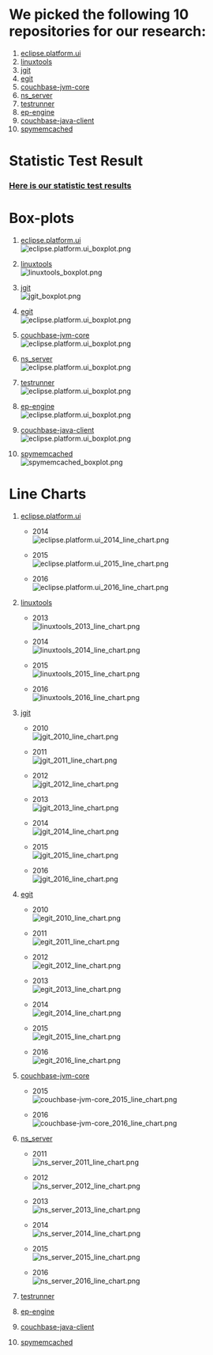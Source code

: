 # We picked the following 10 repositories for our research:
1. [eclipse.platform.ui](https://github.com/eclipse/eclipse.platform.ui)
2. [linuxtools](https://github.com/eclipse/linuxtools)
3. [jgit](https://github.com/eclipse/jgit)
4. [egit](https://github.com/eclipse/egit)
5. [couchbase-jvm-core](https://github.com/couchbase/couchbase-jvm-core)
6. [ns_server](https://github.com/couchbase/ns_server)
7. [testrunner](https://github.com/couchbase/testrunner)
8. [ep-engine](https://github.com/couchbase/ep-engine)
9. [couchbase-java-client](https://github.com/couchbase/couchbase-java-client)
10. [spymemcached](https://github.com/couchbase/spymemcached)



# Statistic Test Result
### [Here is our statistic test results](https://github.com/ZhimaoLin/direct-approval-rate-and-release-deadline/blob/master/step3/step3_results/statistic_result.txt)



# Box-plots
1. [eclipse.platform.ui](https://github.com/eclipse/eclipse.platform.ui)
    <br>
    ![eclipse.platform.ui_boxplot.png](https://github.com/ZhimaoLin/direct-approval-rate-and-release-deadline/blob/master/step4/step4_results/eclipse.platform.ui_boxplot.png)

2. [linuxtools](https://github.com/eclipse/linuxtools)
    <br>
    ![linuxtools_boxplot.png](https://github.com/ZhimaoLin/direct-approval-rate-and-release-deadline/blob/master/step4/step4_results/linuxtools_boxplot.png)

3. [jgit](https://github.com/eclipse/jgit)
    <br>
    ![jgit_boxplot.png](https://github.com/ZhimaoLin/direct-approval-rate-and-release-deadline/blob/master/step4/step4_results/jgit_boxplot.png)

4. [egit](https://github.com/eclipse/egit)
    <br>
    ![eclipse.platform.ui_boxplot.png](https://github.com/ZhimaoLin/direct-approval-rate-and-release-deadline/blob/master/step4/step4_results/egit_boxplot.png)

5. [couchbase-jvm-core](https://github.com/couchbase/couchbase-jvm-core)
    <br>
    ![eclipse.platform.ui_boxplot.png](https://github.com/ZhimaoLin/direct-approval-rate-and-release-deadline/blob/master/step4/step4_results/couchbase-jvm-core_boxplot.png)

6. [ns_server](https://github.com/couchbase/ns_server)
    <br>
    ![eclipse.platform.ui_boxplot.png](https://github.com/ZhimaoLin/direct-approval-rate-and-release-deadline/blob/master/step4/step4_results/ns_server_boxplot.png)

7. [testrunner](https://github.com/couchbase/testrunner)
    <br>
    ![eclipse.platform.ui_boxplot.png](https://github.com/ZhimaoLin/direct-approval-rate-and-release-deadline/blob/master/step4/step4_results/testrunner_boxplot.png)

8. [ep-engine](https://github.com/couchbase/ep-engine)
    <br>
    ![eclipse.platform.ui_boxplot.png](https://github.com/ZhimaoLin/direct-approval-rate-and-release-deadline/blob/master/step4/step4_results/ep-engine_boxplot.png)

9.  [couchbase-java-client](https://github.com/couchbase/couchbase-java-client)
    <br>
    ![eclipse.platform.ui_boxplot.png](https://github.com/ZhimaoLin/direct-approval-rate-and-release-deadline/blob/master/step4/step4_results/couchbase-java-client_boxplot.png)

10. [spymemcached](https://github.com/couchbase/spymemcached)
    <br>
    ![spymemcached_boxplot.png](https://github.com/ZhimaoLin/direct-approval-rate-and-release-deadline/blob/master/step4/step4_results/spymemcached_boxplot.png)



# Line Charts

1. [eclipse.platform.ui](https://github.com/eclipse/eclipse.platform.ui)
    <br>
    * 2014 <br>
        ![eclipse.platform.ui_2014_line_chart.png](https://github.com/ZhimaoLin/direct-approval-rate-and-release-deadline/blob/master/step4/step4_results/eclipse.platform.ui_2014_line_chart.png)
    
    * 2015 <br>
        ![eclipse.platform.ui_2015_line_chart.png](https://github.com/ZhimaoLin/direct-approval-rate-and-release-deadline/blob/master/step4/step4_results/eclipse.platform.ui_2015_line_chart.png)

    * 2016 <br>
        ![eclipse.platform.ui_2016_line_chart.png](https://github.com/ZhimaoLin/direct-approval-rate-and-release-deadline/blob/master/step4/step4_results/eclipse.platform.ui_2016_line_chart.png)



2. [linuxtools](https://github.com/eclipse/linuxtools)
    <br>
    * 2013 <br>
        ![linuxtools_2013_line_chart.png](https://github.com/ZhimaoLin/direct-approval-rate-and-release-deadline/blob/master/step4/step4_results/linuxtools_2013_line_chart.png)
    
    * 2014 <br>
        ![linuxtools_2014_line_chart.png](https://github.com/ZhimaoLin/direct-approval-rate-and-release-deadline/blob/master/step4/step4_results/linuxtools_2014_line_chart.png)

    * 2015 <br>
        ![linuxtools_2015_line_chart.png](https://github.com/ZhimaoLin/direct-approval-rate-and-release-deadline/blob/master/step4/step4_results/linuxtools_2015_line_chart.png)

    * 2016 <br>
        ![linuxtools_2016_line_chart.png](https://github.com/ZhimaoLin/direct-approval-rate-and-release-deadline/blob/master/step4/step4_results/linuxtools_2016_line_chart.png)



3. [jgit](https://github.com/eclipse/jgit)
    <br>
    * 2010 <br>
        ![jgit_2010_line_chart.png](https://github.com/ZhimaoLin/direct-approval-rate-and-release-deadline/blob/master/step4/step4_results/jgit_2010_line_chart.png)
    
    * 2011 <br>
        ![jgit_2011_line_chart.png](https://github.com/ZhimaoLin/direct-approval-rate-and-release-deadline/blob/master/step4/step4_results/jgit_2011_line_chart.png)

    * 2012 <br>
        ![jgit_2012_line_chart.png](https://github.com/ZhimaoLin/direct-approval-rate-and-release-deadline/blob/master/step4/step4_results/jgit_2012_line_chart.png)

    * 2013 <br>
        ![jgit_2013_line_chart.png](https://github.com/ZhimaoLin/direct-approval-rate-and-release-deadline/blob/master/step4/step4_results/jgit_2013_line_chart.png)

    * 2014 <br>
        ![jgit_2014_line_chart.png](https://github.com/ZhimaoLin/direct-approval-rate-and-release-deadline/blob/master/step4/step4_results/jgit_2014_line_chart.png)

    * 2015 <br>
        ![jgit_2015_line_chart.png](https://github.com/ZhimaoLin/direct-approval-rate-and-release-deadline/blob/master/step4/step4_results/jgit_2015_line_chart.png)

    * 2016 <br>
        ![jgit_2016_line_chart.png](https://github.com/ZhimaoLin/direct-approval-rate-and-release-deadline/blob/master/step4/step4_results/jgit_2016_line_chart.png)



4. [egit](https://github.com/eclipse/egit)
    <br>
    * 2010 <br>
        ![egit_2010_line_chart.png](https://github.com/ZhimaoLin/direct-approval-rate-and-release-deadline/blob/master/step4/step4_results/egit_2010_line_chart.png)
    
    * 2011 <br>
        ![egit_2011_line_chart.png](https://github.com/ZhimaoLin/direct-approval-rate-and-release-deadline/blob/master/step4/step4_results/egit_2011_line_chart.png)

    * 2012 <br>
        ![egit_2012_line_chart.png](https://github.com/ZhimaoLin/direct-approval-rate-and-release-deadline/blob/master/step4/step4_results/egit_2012_line_chart.png)

    * 2013 <br>
        ![egit_2013_line_chart.png](https://github.com/ZhimaoLin/direct-approval-rate-and-release-deadline/blob/master/step4/step4_results/egit_2013_line_chart.png)

    * 2014 <br>
        ![egit_2014_line_chart.png](https://github.com/ZhimaoLin/direct-approval-rate-and-release-deadline/blob/master/step4/step4_results/egit_2014_line_chart.png)

    * 2015 <br>
        ![egit_2015_line_chart.png](https://github.com/ZhimaoLin/direct-approval-rate-and-release-deadline/blob/master/step4/step4_results/egit_2015_line_chart.png)

    * 2016 <br>
        ![egit_2016_line_chart.png](https://github.com/ZhimaoLin/direct-approval-rate-and-release-deadline/blob/master/step4/step4_results/egit_2016_line_chart.png)

5. [couchbase-jvm-core](https://github.com/couchbase/couchbase-jvm-core)
    <br>
    * 2015 <br>
        ![couchbase-jvm-core_2015_line_chart.png](https://github.com/ZhimaoLin/direct-approval-rate-and-release-deadline/blob/master/step4/step4_results/couchbase-jvm-core_2015_line_chart.png)

    * 2016 <br>
        ![couchbase-jvm-core_2016_line_chart.png](https://github.com/ZhimaoLin/direct-approval-rate-and-release-deadline/blob/master/step4/step4_results/couchbase-jvm-core_2016_line_chart.png)

6. [ns_server](https://github.com/couchbase/ns_server)
    <br>
    * 2011 <br>
        ![ns_server_2011_line_chart.png](https://github.com/ZhimaoLin/direct-approval-rate-and-release-deadline/blob/master/step4/step4_results/ns_server_2011_line_chart.png)

    * 2012 <br>
        ![ns_server_2012_line_chart.png](https://github.com/ZhimaoLin/direct-approval-rate-and-release-deadline/blob/master/step4/step4_results/ns_server_2012_line_chart.png)

    * 2013 <br>
        ![ns_server_2013_line_chart.png](https://github.com/ZhimaoLin/direct-approval-rate-and-release-deadline/blob/master/step4/step4_results/ns_server_2013_line_chart.png)

    * 2014 <br>
        ![ns_server_2014_line_chart.png](https://github.com/ZhimaoLin/direct-approval-rate-and-release-deadline/blob/master/step4/step4_results/ns_server_2014_line_chart.png)

    * 2015 <br>
        ![ns_server_2015_line_chart.png](https://github.com/ZhimaoLin/direct-approval-rate-and-release-deadline/blob/master/step4/step4_results/ns_server_2015_line_chart.png)

    * 2016 <br>
        ![ns_server_2016_line_chart.png](https://github.com/ZhimaoLin/direct-approval-rate-and-release-deadline/blob/master/step4/step4_results/ns_server_2016_line_chart.png)

7. [testrunner](https://github.com/couchbase/testrunner)
8. [ep-engine](https://github.com/couchbase/ep-engine)
9.  [couchbase-java-client](https://github.com/couchbase/couchbase-java-client)
10. [spymemcached](https://github.com/couchbase/spymemcached)


